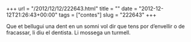 +++
url = "/2012/12/12/222643.html"
title = ""
date = "2012-12-12T21:26:43+00:00"
tags = ["contes"]
slug = "222643"
+++

Que et bellugui una dent en un somni vol dir que tens por d’envellir o de fracassar, li diu el dentista. Li mossega un turmell.
